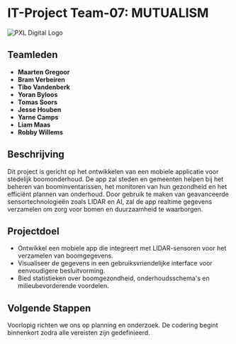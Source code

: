 # IT-Project Team-07: MUTUALISM

![PXL Digital Logo](https://www.pxl.be/Assets/website/pxl_algemeen/afbeeldingen/grotere_versie/logo_pxl_digital.png)

## Teamleden
- **Maarten Gregoor**
- **Bram Verbeiren**
- **Tibo Vandenberk**
- **Yoran Byloos**
- **Tomas Soors**
- **Jesse Houben**
- **Yarne Camps**
- **Liam Maas**
- **Robby Willems**

## Beschrijving
Dit project is gericht op het ontwikkelen van een mobiele applicatie voor stedelijk boomonderhoud. De app zal steden en gemeenten helpen bij het beheren van boominventarissen, het monitoren van hun gezondheid en het efficiënt plannen van onderhoud. Door gebruik te maken van geavanceerde sensortechnologieën zoals LIDAR en AI, zal de app realtime gegevens verzamelen om zorg voor bomen en duurzaamheid te waarborgen.

## Projectdoel
- Ontwikkel een mobiele app die integreert met LIDAR-sensoren voor het verzamelen van boomgegevens.
- Visualiseer de gegevens in een gebruiksvriendelijke interface voor eenvoudigere besluitvorming.
- Bied statistieken over boomgezondheid, onderhoudsschema's en milieubevorderende voordelen.

## Volgende Stappen
Voorlopig richten we ons op planning en onderzoek. De codering begint binnenkort zodra alle vereisten zijn gedefinieerd.

